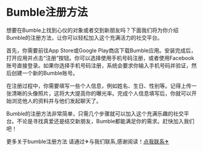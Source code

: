 # Bumble注册方法

想要在Bumble上找到心仪的对象或者交到新朋友吗？下面我们将为你介绍Bumble的注册方法，让你可以轻松加入这个充满活力的社交平台。

首先，你需要前往App Store或Google Play商店下载Bumble应用。安装完成后，打开应用并点击“注册”按钮。你可以选择使用手机号码注册，或者使用Facebook账号直接登录。如果你选择手机号码注册，系统会要求你输入手机号码并验证，然后创建一个新的Bumble账号。

在注册过程中，你需要填写一些个人信息，例如姓名、生日、性别等。记得上传一张清晰的头像照片，这将大大提高你的曝光率。完成个人信息填写后，你就可以开始浏览他人的资料并与他们发起聊天了。

Bumble的注册方法非常简单，只需几个步骤就可以加入这个充满乐趣的社交平台。不论是寻找真爱还是结交新朋友，Bumble都能满足你的需求。赶快加入我们吧！

更多关于bumble注册方法 请通过✈与我们联系,感谢阅读！[点我联系✈](https://ai.G208.com)